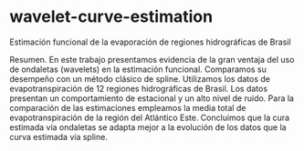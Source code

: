 # wavelet-curve-estimation
Estimación funcional de la evaporación de regiones hidrográficas de Brasil

Resumen. En este trabajo presentamos evidencia de la gran ventaja del uso de ondaletas (wavelets) en la estimación funcional. Comparamos su desempeño con un método clásico de spline. Utilizamos los datos de evapotranspiración de 12 regiones hidrográficas de Brasil. Los datos presentan un comportamiento de estacional y un alto nivel de ruido. Para la comparación de las estimaciones empleamos la media total de evapotranspiración de la región del Atlántico Este. Concluimos que la cura estimada vía ondaletas se adapta mejor a la evolución de los datos que la curva estimada vía spline.

